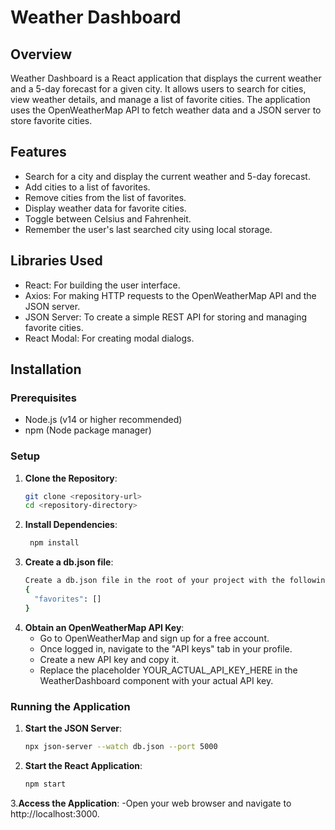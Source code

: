 # Weather Dashboard

## Overview

Weather Dashboard is a React application that displays the current weather and a 5-day forecast for a given city. It allows users to search for cities, view weather details, and manage a list of favorite cities. The application uses the OpenWeatherMap API to fetch weather data and a JSON server to store favorite cities.

## Features

- Search for a city and display the current weather and 5-day forecast.
- Add cities to a list of favorites.
- Remove cities from the list of favorites.
- Display weather data for favorite cities.
- Toggle between Celsius and Fahrenheit.
- Remember the user's last searched city using local storage.

## Libraries Used

- React: For building the user interface.
- Axios: For making HTTP requests to the OpenWeatherMap API and the JSON server.
- JSON Server: To create a simple REST API for storing and managing favorite cities.
- React Modal: For creating modal dialogs.

## Installation

### Prerequisites

- Node.js (v14 or higher recommended)
- npm (Node package manager)

### Setup

1. **Clone the Repository**:
   ```bash
   git clone <repository-url>
   cd <repository-directory>

2. **Install Dependencies**:
   ```bash
    npm install

3. **Create a db.json file**:
   ```bash
   Create a db.json file in the root of your project with the following content:
   {
     "favorites": []
   }

4. **Obtain an OpenWeatherMap API Key**:
   - Go to OpenWeatherMap and sign up for a free account.
   - Once logged in, navigate to the "API keys" tab in your profile.
   - Create a new API key and copy it.
   - Replace the placeholder YOUR_ACTUAL_API_KEY_HERE in the WeatherDashboard component with your actual API key.


### Running the Application


1. **Start the JSON Server**:
   ```bash
   npx json-server --watch db.json --port 5000

2. **Start the React Application**:
   ```bash
   npm start

3.**Access the Application**:
   -Open your web browser and navigate to http://localhost:3000.

